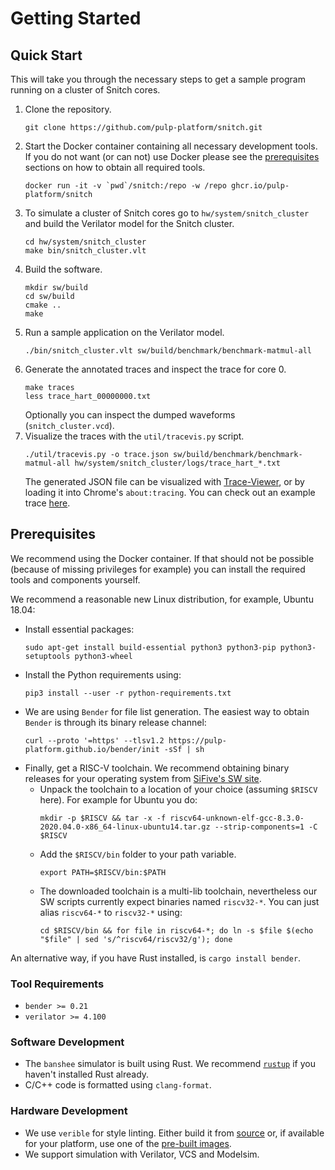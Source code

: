 # Getting Started

## Quick Start

This will take you through the necessary steps to get a sample program running on a cluster of Snitch cores.

1. Clone the repository.
   ```
   git clone https://github.com/pulp-platform/snitch.git
   ```
2. Start the Docker container containing all necessary development tools. If you
   do not want (or can not) use Docker please see the
   [prerequisites](#prerequisites) sections on how to obtain all required tools.
    ```
    docker run -it -v `pwd`/snitch:/repo -w /repo ghcr.io/pulp-platform/snitch
    ```
3. To simulate a cluster of Snitch cores go to `hw/system/snitch_cluster` and build the Verilator model for the Snitch cluster.
    ```
    cd hw/system/snitch_cluster
    make bin/snitch_cluster.vlt
    ```
4. Build the software.
    ```
    mkdir sw/build
    cd sw/build
    cmake ..
    make
    ```
5. Run a sample application on the Verilator model.
    ```
    ./bin/snitch_cluster.vlt sw/build/benchmark/benchmark-matmul-all
    ```
6. Generate the annotated traces and inspect the trace for core 0.
    ```
    make traces
    less trace_hart_00000000.txt
    ```
    Optionally you can inspect the dumped waveforms (`snitch_cluster.vcd`).
7. Visualize the traces with the `util/tracevis.py` script.
    ```
    ./util/tracevis.py -o trace.json sw/build/benchmark/benchmark-matmul-all hw/system/snitch_cluster/logs/trace_hart_*.txt
    ```
    The generated JSON file can be visualized with [Trace-Viewer](https://github.com/catapult-project/catapult/tree/master/tracing), or by loading it into Chrome's `about:tracing`. You can check out an example trace [here](../example_trace.html).

## Prerequisites

We recommend using the Docker container. If that should not be possible (because
of missing privileges for example) you can install the required tools and
components yourself.

We recommend a reasonable new Linux distribution, for example, Ubuntu 18.04:

- Install essential packages:
    ```
    sudo apt-get install build-essential python3 python3-pip python3-setuptools python3-wheel
    ```
- Install the Python requirements using:
    ```
    pip3 install --user -r python-requirements.txt
    ```
- We are using `Bender` for file list generation. The easiest way to obtain `Bender` is through its binary release channel:
    ```
    curl --proto '=https' --tlsv1.2 https://pulp-platform.github.io/bender/init -sSf | sh
    ```
- Finally, get a RISC-V toolchain. We recommend obtaining binary releases for your operating system from [SiFive's SW site](https://www.sifive.com/software).
    - Unpack the toolchain to a location of your choice (assuming `$RISCV` here). For example for Ubuntu you do:
      ```
      mkdir -p $RISCV && tar -x -f riscv64-unknown-elf-gcc-8.3.0-2020.04.0-x86_64-linux-ubuntu14.tar.gz --strip-components=1 -C $RISCV
      ```
    - Add the `$RISCV/bin` folder to your path variable.
      ```
      export PATH=$RISCV/bin:$PATH
      ```
    - The downloaded toolchain is a multi-lib toolchain, nevertheless our SW scripts currently expect binaries named `riscv32-*`. You can just alias `riscv64-*` to `riscv32-*` using:
      ```
      cd $RISCV/bin && for file in riscv64-*; do ln -s $file $(echo "$file" | sed 's/^riscv64/riscv32/g'); done
      ```

An alternative way, if you have Rust installed, is `cargo install bender`.

### Tool Requirements

- `bender >= 0.21`
- `verilator >= 4.100`

### Software Development

- The `banshee` simulator is built using Rust. We recommend [`rustup`](https://rustup.rs/) if you haven't installed Rust already.
- C/C++ code is formatted using `clang-format`.

### Hardware Development

- We use `verible` for style linting. Either build it from [source](https://github.com/google/verible) or, if available for your platform,  use one of the [pre-built images](https://github.com/google/verible/releases).
- We support simulation with Verilator, VCS and Modelsim.

